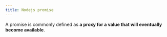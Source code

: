 ```yaml
---
title: Nodejs promise
---
```

A promise is commonly defined as **a proxy for a value that will eventually become available**.